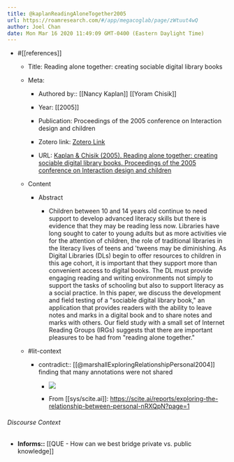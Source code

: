 ```yaml
---
title: @kaplanReadingAloneTogether2005
url: https://roamresearch.com/#/app/megacoglab/page/zWtuut4wQ
author: Joel Chan
date: Mon Mar 16 2020 11:49:09 GMT-0400 (Eastern Daylight Time)
---
```


- #[[references]]

    - Title: Reading alone together: creating sociable digital library books

    - Meta:

        - Authored by:: [[Nancy Kaplan]] [[Yoram Chisik]]

        - Year: [[2005]]

        - Publication: Proceedings of the 2005 conference on Interaction design and children

        - Zotero link: [Zotero Link](zotero://select/items/1_PVHMYP8L)

        - URL: [Kaplan & Chisik (2005). Reading alone together: creating sociable digital library books. Proceedings of the 2005 conference on Interaction design and children](https://doi.org/10.1145/1109540.1109552)

    - Content

        - Abstract

            - Children between 10 and 14 years old continue to need support to develop advanced literacy skills but there is evidence that they may be reading less now. Libraries have long sought to cater to young adults but as more activities vie for the attention of children, the role of traditional libraries in the literacy lives of teens and 'tweens may be diminishing. As Digital Libraries (DLs) begin to offer resources to children in this age cohort, it is important that they support more than convenient access to digital books. The DL must provide engaging reading and writing environments not simply to support the tasks of schooling but also to support literacy as a social practice. In this paper, we discuss the development and field testing of a "sociable digital library book," an application that provides readers with the ability to leave notes and marks in a digital book and to share notes and marks with others. Our field study with a small set of Internet Reading Groups (IRGs) suggests that there are important pleasures to be had from "reading alone together."

    - #lit-context

        - contradict:: [[@marshallExploringRelationshipPersonal2004]] finding that many annotations were not shared

            - ![](https://firebasestorage.googleapis.com/v0/b/firescript-577a2.appspot.com/o/imgs%2Fapp%2Fmegacoglab%2FYWqVwrhU98?alt=media&token=77293752-3e5b-458b-85fe-3e7609da3604)

            - From [[sys/scite.ai]]: https://scite.ai/reports/exploring-the-relationship-between-personal-nRXQpN?page=1

###### Discourse Context

- **Informs::** [[QUE - How can we best bridge private vs. public knowledge]]
